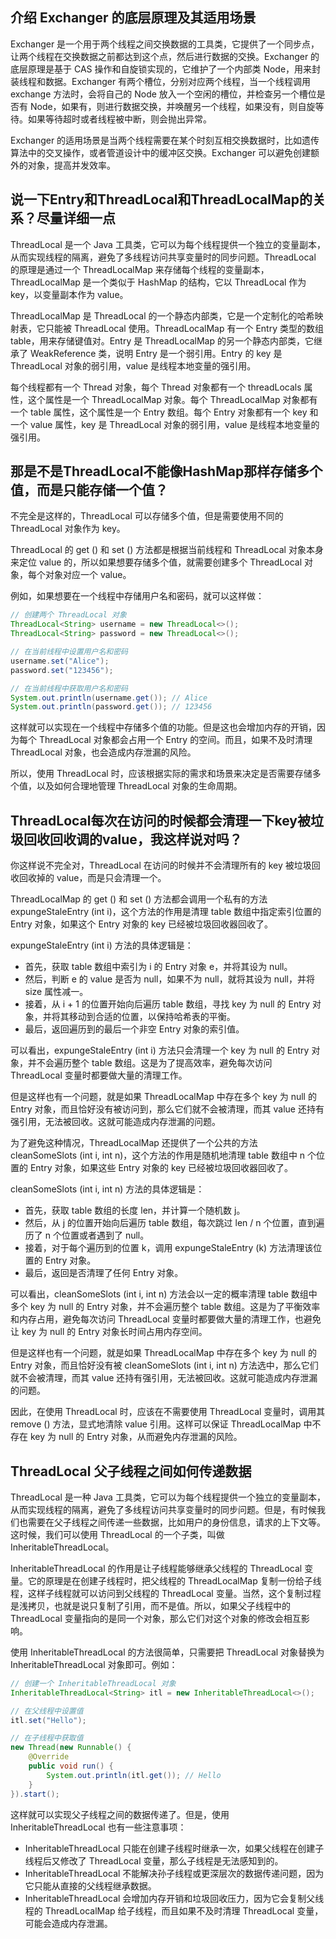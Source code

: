 ## 介绍 Exchanger 的底层原理及其适用场景

Exchanger 是一个用于两个线程之间交换数据的工具类，它提供了一个同步点，让两个线程在交换数据之前都达到这个点，然后进行数据的交换。Exchanger 的底层原理是基于 CAS 操作和自旋锁实现的，它维护了一个内部类 Node，用来封装线程和数据。Exchanger 有两个槽位，分别对应两个线程，当一个线程调用 exchange 方法时，会将自己的 Node 放入一个空闲的槽位，并检查另一个槽位是否有 Node，如果有，则进行数据交换，并唤醒另一个线程，如果没有，则自旋等待。如果等待超时或者线程被中断，则会抛出异常。

Exchanger 的适用场景是当两个线程需要在某个时刻互相交换数据时，比如遗传算法中的交叉操作，或者管道设计中的缓冲区交换。Exchanger 可以避免创建额外的对象，提高并发效率。

## 说一下Entry和ThreadLocal和ThreadLocalMap的关系？尽量详细一点

ThreadLocal 是一个 Java 工具类，它可以为每个线程提供一个独立的变量副本，从而实现线程的隔离，避免了多线程访问共享变量时的同步问题。ThreadLocal 的原理是通过一个 ThreadLocalMap 来存储每个线程的变量副本，ThreadLocalMap 是一个类似于 HashMap 的结构，它以 ThreadLocal 作为 key，以变量副本作为 value。

ThreadLocalMap 是 ThreadLocal 的一个静态内部类，它是一个定制化的哈希映射表，它只能被 ThreadLocal 使用。ThreadLocalMap 有一个 Entry 类型的数组 table，用来存储键值对。Entry 是 ThreadLocalMap 的另一个静态内部类，它继承了 WeakReference 类，说明 Entry 是一个弱引用。Entry 的 key 是 ThreadLocal 对象的弱引用，value 是线程本地变量的强引用。

每个线程都有一个 Thread 对象，每个 Thread 对象都有一个 threadLocals 属性，这个属性是一个 ThreadLocalMap 对象。每个 ThreadLocalMap 对象都有一个 table 属性，这个属性是一个 Entry 数组。每个 Entry 对象都有一个 key 和一个 value 属性，key 是 ThreadLocal 对象的弱引用，value 是线程本地变量的强引用。

## 那是不是ThreadLocal不能像HashMap那样存储多个值，而是只能存储一个值？

不完全是这样的，ThreadLocal 可以存储多个值，但是需要使用不同的 ThreadLocal 对象作为 key。

ThreadLocal 的 get () 和 set () 方法都是根据当前线程和 ThreadLocal 对象本身来定位 value 的，所以如果想要存储多个值，就需要创建多个 ThreadLocal 对象，每个对象对应一个 value。

例如，如果想要在一个线程中存储用户名和密码，就可以这样做：

```java
// 创建两个 ThreadLocal 对象
ThreadLocal<String> username = new ThreadLocal<>();
ThreadLocal<String> password = new ThreadLocal<>();

// 在当前线程中设置用户名和密码
username.set("Alice");
password.set("123456");

// 在当前线程中获取用户名和密码
System.out.println(username.get()); // Alice
System.out.println(password.get()); // 123456
```

这样就可以实现在一个线程中存储多个值的功能。但是这也会增加内存的开销，因为每个 ThreadLocal 对象都会占用一个 Entry 的空间。而且，如果不及时清理 ThreadLocal 对象，也会造成内存泄漏的风险。

所以，使用 ThreadLocal 时，应该根据实际的需求和场景来决定是否需要存储多个值，以及如何合理地管理 ThreadLocal 对象的生命周期。

## ThreadLocal每次在访问的时候都会清理一下key被垃圾回收回收调的value，我这样说对吗？

你这样说不完全对，ThreadLocal 在访问的时候并不会清理所有的 key 被垃圾回收回收掉的 value，而是只会清理一个。

ThreadLocalMap 的 get () 和 set () 方法都会调用一个私有的方法 expungeStaleEntry (int i)，这个方法的作用是清理 table 数组中指定索引位置的 Entry 对象，如果这个 Entry 对象的 key 已经被垃圾回收器回收了。

expungeStaleEntry (int i) 方法的具体逻辑是：

- 首先，获取 table 数组中索引为 i 的 Entry 对象 e，并将其设为 null。
- 然后，判断 e 的 value 是否为 null，如果不为 null，就将其设为 null，并将 size 属性减一。
- 接着，从 i + 1 的位置开始向后遍历 table 数组，寻找 key 为 null 的 Entry 对象，并将其移动到合适的位置，以保持哈希表的平衡。
- 最后，返回遍历到的最后一个非空 Entry 对象的索引值。

可以看出，expungeStaleEntry (int i) 方法只会清理一个 key 为 null 的 Entry 对象，并不会遍历整个 table 数组。这是为了提高效率，避免每次访问 ThreadLocal 变量时都要做大量的清理工作。

但是这样也有一个问题，就是如果 ThreadLocalMap 中存在多个 key 为 null 的 Entry 对象，而且恰好没有被访问到，那么它们就不会被清理，而其 value 还持有强引用，无法被回收。这就可能造成内存泄漏的问题。

为了避免这种情况，ThreadLocalMap 还提供了一个公共的方法 cleanSomeSlots (int i, int n)，这个方法的作用是随机地清理 table 数组中 n 个位置的 Entry 对象，如果这些 Entry 对象的 key 已经被垃圾回收器回收了。

cleanSomeSlots (int i, int n) 方法的具体逻辑是：

- 首先，获取 table 数组的长度 len，并计算一个随机数 j。
- 然后，从 j 的位置开始向后遍历 table 数组，每次跳过 len / n 个位置，直到遍历了 n 个位置或者遇到了 null。
- 接着，对于每个遍历到的位置 k，调用 expungeStaleEntry (k) 方法清理该位置的 Entry 对象。
- 最后，返回是否清理了任何 Entry 对象。

可以看出，cleanSomeSlots (int i, int n) 方法会以一定的概率清理 table 数组中多个 key 为 null 的 Entry 对象，并不会遍历整个 table 数组。这是为了平衡效率和内存占用，避免每次访问 ThreadLocal 变量时都要做大量的清理工作，也避免让 key 为 null 的 Entry 对象长时间占用内存空间。

但是这样也有一个问题，就是如果 ThreadLocalMap 中存在多个 key 为 null 的 Entry 对象，而且恰好没有被 cleanSomeSlots (int i, int n) 方法选中，那么它们就不会被清理，而其 value 还持有强引用，无法被回收。这就可能造成内存泄漏的问题。

因此，在使用 ThreadLocal 时，应该在不需要使用 ThreadLocal 变量时，调用其 remove () 方法，显式地清除 value 引用。这样可以保证 ThreadLocalMap 中不存在 key 为 null 的 Entry 对象，从而避免内存泄漏的风险。

## ThreadLocal 父子线程之间如何传递数据

ThreadLocal 是一种 Java 工具类，它可以为每个线程提供一个独立的变量副本，从而实现线程的隔离，避免了多线程访问共享变量时的同步问题。但是，有时候我们也需要在父子线程之间传递一些数据，比如用户的身份信息，请求的上下文等。这时候，我们可以使用 ThreadLocal 的一个子类，叫做 InheritableThreadLocal。

InheritableThreadLocal 的作用是让子线程能够继承父线程的 ThreadLocal 变量。它的原理是在创建子线程时，把父线程的 ThreadLocalMap 复制一份给子线程，这样子线程就可以访问到父线程的 ThreadLocal 变量。当然，这个复制过程是浅拷贝，也就是说只复制了引用，而不是值。所以，如果父子线程中的 ThreadLocal 变量指向的是同一个对象，那么它们对这个对象的修改会相互影响。

使用 InheritableThreadLocal 的方法很简单，只需要把 ThreadLocal 对象替换为 InheritableThreadLocal 对象即可。例如：

```java
// 创建一个 InheritableThreadLocal 对象
InheritableThreadLocal<String> itl = new InheritableThreadLocal<>();

// 在父线程中设置值
itl.set("Hello");

// 在子线程中获取值
new Thread(new Runnable() {
    @Override
    public void run() {
        System.out.println(itl.get()); // Hello
    }
}).start();
```

这样就可以实现父子线程之间的数据传递了。但是，使用 InheritableThreadLocal 也有一些注意事项：

- InheritableThreadLocal 只能在创建子线程时继承一次，如果父线程在创建子线程后又修改了 ThreadLocal 变量，那么子线程是无法感知到的。
- InheritableThreadLocal 不能解决孙子线程或更深层次的数据传递问题，因为它只能从直接的父线程继承数据。
- InheritableThreadLocal 会增加内存开销和垃圾回收压力，因为它会复制父线程的 ThreadLocalMap 给子线程，而且如果不及时清理 ThreadLocal 变量，可能会造成内存泄漏。